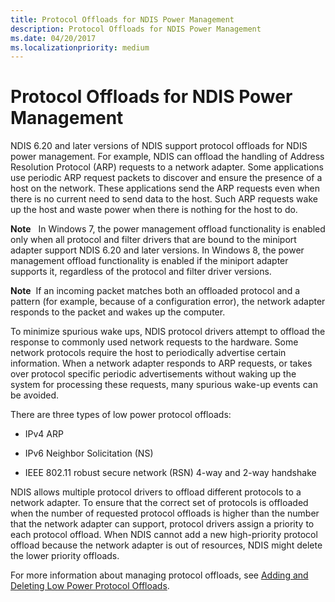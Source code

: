 ```yaml
---
title: Protocol Offloads for NDIS Power Management
description: Protocol Offloads for NDIS Power Management
ms.date: 04/20/2017
ms.localizationpriority: medium
---
```


# Protocol Offloads for NDIS Power Management





NDIS 6.20 and later versions of NDIS support protocol offloads for NDIS power management. For example, NDIS can offload the handling of Address Resolution Protocol (ARP) requests to a network adapter. Some applications use periodic ARP request packets to discover and ensure the presence of a host on the network. These applications send the ARP requests even when there is no current need to send data to the host. Such ARP requests wake up the host and waste power when there is nothing for the host to do.

**Note**   In Windows 7, the power management offload functionality is enabled only when all protocol and filter drivers that are bound to the miniport adapter support NDIS 6.20 and later versions. In Windows 8, the power management offload functionality is enabled if the miniport adapter supports it, regardless of the protocol and filter driver versions.

 

**Note**  If an incoming packet matches both an offloaded protocol and a pattern (for example, because of a configuration error), the network adapter responds to the packet and wakes up the computer.

 

To minimize spurious wake ups, NDIS protocol drivers attempt to offload the response to commonly used network requests to the hardware. Some network protocols require the host to periodically advertise certain information. When a network adapter responds to ARP requests, or takes over protocol specific periodic advertisements without waking up the system for processing these requests, many spurious wake-up events can be avoided.

There are three types of low power protocol offloads:

-   IPv4 ARP

-   IPv6 Neighbor Solicitation (NS)

-   IEEE 802.11 robust secure network (RSN) 4-way and 2-way handshake

NDIS allows multiple protocol drivers to offload different protocols to a network adapter. To ensure that the correct set of protocols is offloaded when the number of requested protocol offloads is higher than the number that the network adapter can support, protocol drivers assign a priority to each protocol offload. When NDIS cannot add a new high-priority protocol offload because the network adapter is out of resources, NDIS might delete the lower priority offloads.

For more information about managing protocol offloads, see [Adding and Deleting Low Power Protocol Offloads](adding-and-deleting-low-power-protocol-offloads.md).

 

 






